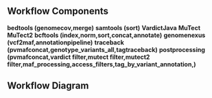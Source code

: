 ## Workflow Components

**bedtools (genomecov,merge)**
**samtools (sort)**
**VardictJava**
**MuTect**
**MuTect2**
**bcftools (index,norm,sort,concat,annotate)**
**genomenexus (vcf2maf,annotationpipeline)**
**traceback (pvmafconcat,genotype_variants_all,tagtraceback)**
**postprocessing (pvmafconcat,vardict filter,mutect filter,mutect2 filter,maf_processing,access_filters,tag_by_variant_annotation,)**

## Workflow Diagram
